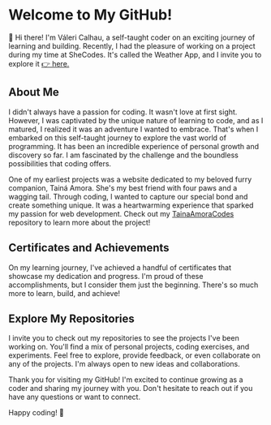 # Welcome to My GitHub!
👋 Hi there! I'm Váleri Calhau, a self-taught coder on an exciting journey of learning and building. Recently, I had the pleasure of working on a project during my time at SheCodes. It's called the Weather App, and I invite you to explore it  [👉 here.](https://github.com/valeridev/weathershecodesplus.html/blob/main/index.html)


## About Me

I didn't always have a passion for coding. It wasn't love at first sight. However, I was captivated by the unique nature of learning to code, and as I matured, I realized it was an adventure I wanted to embrace. That's when I embarked on this self-taught journey to explore the vast world of programming. It has been an incredible experience of personal growth and discovery so far. I am fascinated by the challenge and the boundless possibilities that coding offers.

One of my earliest projects was a website dedicated to my beloved furry companion, Tainá Amora. She's my best friend with four paws and a wagging tail. Through coding, I wanted to capture our special bond and create something unique. It was a heartwarming experience that sparked my passion for web development.
Check out my [TainaAmoraCodes](https://github.com/valeridev/TainaAmoraCodes) repository to learn more about the project!

## Certificates and Achievements

On my learning journey, I've achieved a handful of certificates that showcase my dedication and progress. I'm proud of these accomplishments, but I consider them just the beginning. There's so much more to learn, build, and achieve!

## Explore My Repositories

I invite you to check out my repositories to see the projects I've been working on. You'll find a mix of personal projects, coding exercises, and experiments. Feel free to explore, provide feedback, or even collaborate on any of the projects. I'm always open to new ideas and collaborations.

Thank you for visiting my GitHub! I'm excited to continue growing as a coder and sharing my journey with you. Don't hesitate to reach out if you have any questions or want to connect.

Happy coding! 🚀

